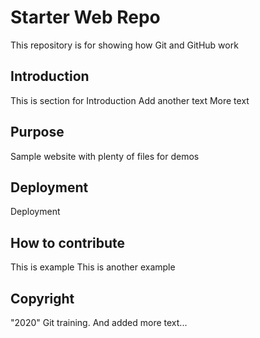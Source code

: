 # Starter Web Repo

This repository is for showing how Git and GitHub work

## Introduction

This is section for Introduction
Add another text
More text

## Purpose

Sample website with plenty of files for demos

## Deployment
Deployment

## How to contribute

This is example
This is another example

## Copyright

 "2020" Git training. And added more text...